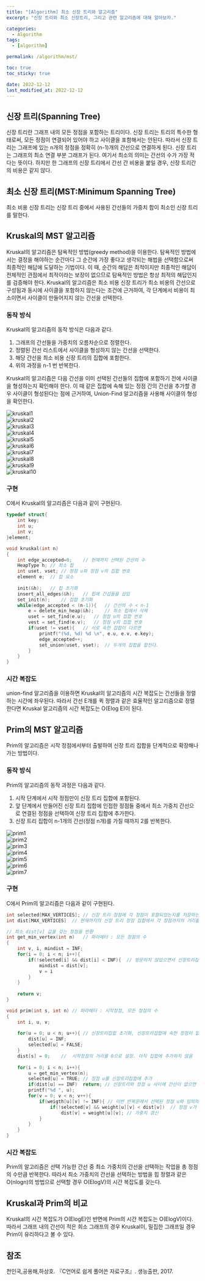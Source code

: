 ```yaml
---
title: "[Algorithm] 최소 신장 트리와 알고리즘"
excerpt: "신장 트리와 최소 신장트리, 그리고 관련 알고리즘에 대해 알아보자."

categories:
  - Algorithm
tags:
  - [algorithm]

permalink: /algorithm/mst/

toc: true
toc_sticky: true

date: 2022-12-12
last_modified_at: 2022-12-12
---
```


## 신장 트리(Spanning Tree)

신장 트리란 그래프 내의 모든 정점을 포함하는 트리이다. 신장 트리는 트리의 특수한 형태로써, 모든 정점이 연결되어 있어야 하고 사이클을 포함해서는 안된다. 따라서 신장 트리는 그래프에 있는 n개의 정점을 정확히 (n-1)개의 간선으로 연결하게 된다.
신장 트리는 그래프의 최소 연결 부분 그래프가 된다. 여기서 최소의 의미는 간선의 수가 가장 적다는 뜻이다. 하지만 한 그래프의 신장 트리에서 간선 간 비용을 붙일 경우, 신장 트리간의 비용은 같지 않다.

## 최소 신장 트리(MST:Minimum Spanning Tree)

최소 비용 신장 트리는 신장 트리 중에서 사용된 간선들의 가중치 합이 최소인 신장 트리를 말한다.

## Kruskal의 MST 알고리즘

Kruskal의 알고리즘은 탐욕적인 방법(greedy method)을 이용한다. 탐욕적인 방법에서는 결정을 해야하는 순간마다 그 순간에 가장 좋다고 생각되는 해법을 선택함으로써 최종적인 해답에 도달하는 기법이다. 이 때, 순간의 해답은 최적이지만 최종적인 해답이 전체적인 관점에서 최적이라는 보장이 없으므로 탐욕적인 방법은 항상 최적의 해답인지를 검증해야 한다.
Kruskal의 알고리즘은 최소 비용 신장 트리가 최소 비용의 간선으로 구성됨과 동시에 사이클을 포함하지 않는다는 조건에 근거하여, 각 단계에서 비용이 최소이면서 사이클이 만들어지지 않는 간선을 선택한다.

### 동작 방식

Kruskal의 알고리즘의 동작 방식은 다음과 같다.

1. 그래프의 간선들을 가중치의 오름차순으로 정렬한다.
2. 정렬된 간선 리스트에서 사이클을 형성하지 않는 간선을 선택한다.
3. 해당 간선을 최소 비용 신장 트리의 집합에 포함한다.
4. 위의 과정을 n-1 번 반복한다.

Kruskal의 알고리즘은 다음 간선을 이미 선택된 간선들의 집합에 포함하기 전에 사이클을 형성하는지 확인해야 한다. 이 때 같은 집합에 속해 있는 정점 간의 간선을 추가할 경우 사이클이 형성된다는 점에 근거하여, Union-Find 알고리즘을 사용해 사이클의 형성을 확인한다.

<img src="/assets/images/algorithm/kruskal/1.PNG" alt="kruskal1"><br/>
<img src="/assets/images/algorithm/kruskal/2.PNG" alt="kruskal2"><br/>
<img src="/assets/images/algorithm/kruskal/3.PNG" alt="kruskal3"><br/>
<img src="/assets/images/algorithm/kruskal/4.PNG" alt="kruskal4"><br/>
<img src="/assets/images/algorithm/kruskal/5.PNG" alt="kruskal5"><br/>
<img src="/assets/images/algorithm/kruskal/6.PNG" alt="kruskal6"><br/>
<img src="/assets/images/algorithm/kruskal/6.PNG" alt="kruskal7"><br/>
<img src="/assets/images/algorithm/kruskal/8.PNG" alt="kruskal8"><br/>
<img src="/assets/images/algorithm/kruskal/9.PNG" alt="kruskal9"><br/>
<img src="/assets/images/algorithm/kruskal/10.PNG" alt="kruskal10"><br/>

### 구현

C에서 Kruskal의 알고리즘은 다음과 같이 구현된다.

```c
typedef struct{
	int key;
	int u;
	int v;
}element;

void kruskal(int n)
{
	int edge_accepted=0;	// 현재까지 선택된 간선의 수
	HeapType h;	// 최소 힙 
	int uset, vset;	// 정점 u와 정점 v의 집합 번호 
	element e;	// 힙 요소 
	
	init(&h);	// 힙 초기화 
	insert_all_edges(&h);	// 힙에 간섭들을 삽입 
	set_init(n);	// 집합 초기화 
	while(edge_accepted < (n-1)){	// 간선의 수 < n-1 
		e = delete_min_heap(&h);	// 최소 힙에서 삭제 
		uset = set_find(e.u);	// 정점 u의 집합 번호 
		vest = set_find(e.v);	// 정점 v의 집합 번호 
		if(uset != vset){	// 서로 속한 집합이 다르면 
			printf("(%d, %d) %d \n", e.u, e.v, e.key);
			edge_accepted++;
			set_union(uset, vset);	// 두개의 집합을 합친다. 
		}
	}
}
```

### 시간 복잡도

union-find 알고리즘을 이용하면 Kruskal의 알고리즘의 시간 복잡도는 간선들을 정렬하는 시간에 좌우된다. 따라서 간선 E개를 퀵 정렬과 같은 효율적인 알고리즘으로 정렬한다면 Kruskal 알고리즘의 시간 복잡도는 O(Elog E)이 된다.

## Prim의 MST 알고리즘

Prim의 알고리즘은 시작 정점에서부터 출발하여 신장 트리 집합을 단계적으로 확장해나가는 방법이다.

### 동작 방식

Prim의 알고리즘의 동작 과정은 다음과 같다.

1. 시작 단계에서 시작 정점만이 신장 트리 집합에 포함된다.
2. 앞 단계에서 만들어진 신장 트리 집합에 인접한 정점들 중에서 최소 가중치 간선으로 연결된 정점을 선택하여 신장 트리 집합에 추가한다.
3. 신장 트리 집합이 n-1개의 간선(정점 n개)를 가질 때까지 2를 반복한다.

<img src="/assets/images/algorithm/prim/1.PNG" alt="prim1"><br/>
<img src="/assets/images/algorithm/prim/2.PNG" alt="prim2"><br/>
<img src="/assets/images/algorithm/prim/3.PNG" alt="prim3"><br/>
<img src="/assets/images/algorithm/prim/4.PNG" alt="prim4"><br/>
<img src="/assets/images/algorithm/prim/5.PNG" alt="prim5"><br/>
<img src="/assets/images/algorithm/prim/6.PNG" alt="prim6"><br/>
<img src="/assets/images/algorithm/prim/7.PNG" alt="prim7"><br/>

### 구현

C에서 Prim의 알고리즘은 다음과 같이 구현된다.

```c
int selected[MAX_VERTICES];	// 신장 트리 정점에 각 정점이 포함되었는지를 저장하는 배열 
int dist[MAX_VERTICES]	// 현재까지의 신장 트리 정점 집합에서 각 정점까지의 거리를 저장하는 배열 

// 최소 dist[v] 값을 갖는 정점을 반환 
int get_min_vertex(int n)	// 파라메터 : 모든 정점의 수 
{
	int v, i, mindist = INF;
	for(i = 0; i < n; i++){
		if(!selected[i] && dist[i] < INF){	// 방문하지 않았으면서 신장트리집합으로부터 가장 적은 가중치를 갇는 정점 
			mindist = dist[v];
			v = i
		}
	}
	
	return v;
}

void prim(int s, int n)	// 파라메터 : 시작정점, 모든 정점의 수
{
	int i, u, v;
	
	for(u = 0; u < n; u++){	// 신장트리집합 초기화, 신장트리집합에 속한 정점이 없으므로
		dist[u] = INF;
		selected[u] = FALSE;
	}
	dist[s] = 0;	//  시작정점의 거리를 0으로 설정. 아직 집합에 추가하지 않음 
	
	for(i = 0; i < n; i++){
		u = get_min_vertex(n);
		selected[u] = TRUE;	// 정점 u를 신장트리집합에 추가 
		if(dist[u] == INF)	return;	// 신장트리와 정점 u 사이에 간선이 없으면 종료. 신장트리를 만들 수 없는 경우. 
		printf("%d ", u);
		for(v = 0; v < n; v++){
			if(weigth[u][v] != INF){ // 이번 반복문에서 선택된 정점 u와 임의의 정점 v간의 간선이 존재하는 경우
				if(!selected[v] && weight[u][v] < dist[v])	// 정점 v가 선택되지 않고 정점 v와 기존 신장트리와의 거리보다 정점 u와의 거리가 더 짧을 경우 
					dist[v] = weight[u][v];	// 가중치 갱신 
			}
		}
	}
}
```

### 시간 복잡도

Prim의 알고리즘은 선택 가능한 간선 중 최소 가중치의 간선을 선택하는 작업을 총 정점의 수만큼 반복한다. 따라서 최소 가중치의 간선을 선택하는 방법을 힙 정렬과 같은 O(nlogn)의 방법으로 선택할 경우 O(ElogV)의 시간 복잡도를 갖는다.

## Kruskal과 Prim의 비교

Kruskal의 시간 복잡도가 O(ElogE)인 반면에 Prim의 시간 복잡도는 O(ElogV)이다. 따라서 그래프 내의 간선이 적은 희소 그래프의 경우 Kruskal이, 밀집한 그래프일 경우 Prim이 유리하다고 볼 수 있다.

## 참조

천인국,공용해,하상호. 『C언어로 쉽게 풀어쓴 자료구조』. 생능출판, 2017.